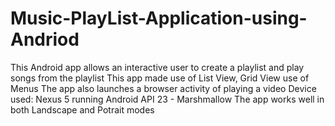 # Music-PlayList-Application-using-Andriod
This Android app allows an interactive user to create a playlist and play songs from the playlist
This app made use of List View, Grid View use of Menus
The app also launches a browser activity of playing a video
Device used: Nexus 5 running Android API 23 - Marshmallow
The app works well in both Landscape and Potrait modes
